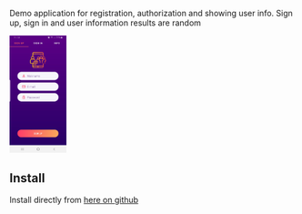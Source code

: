 Demo application for registration, authorization and showing user info. Sign up, sign in and user information results are random

<img src="https://raw.githubusercontent.com/Gamurar/docs/master/auth/sign-up-screen.jpg" width="100">

Install
-------
Install directly from [here on github](https://raw.githubusercontent.com/Gamurar/docs/master/auth/app-debug.apk)
